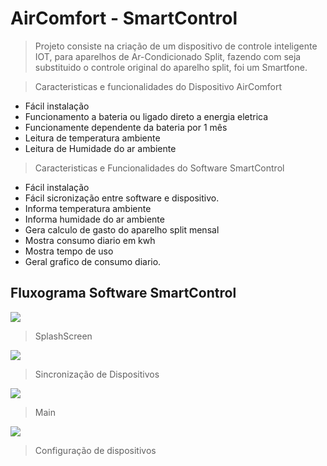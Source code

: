 # AirComfort - SmartControl

> Projeto consiste na criação de um dispositivo de controle inteligente IOT, para aparelhos de Ar-Condicionado Split, fazendo com seja substituido o controle original do aparelho split, foi um Smartfone.

> Caracteristicas e funcionalidades do Dispositivo AirComfort
 * Fácil instalação
 * Funcionamento a bateria ou ligado direto a energia eletrica
 * Funcionamente dependente da bateria por 1 mês
 * Leitura de temperatura ambiente
 * Leitura de Humidade do ar ambiente

> Caracteristicas e Funcionalidades do Software SmartControl
* Fácil instalação
* Fácil sicronização entre software e dispositivo.
* Informa temperatura ambiente
* Informa humidade do ar ambiente
* Gera calculo de gasto do aparelho split mensal
* Mostra consumo diario em kwh
* Mostra tempo de uso
* Geral grafico de consumo diario.
 







 




## Fluxograma Software SmartControl

![](splash.jpg)
>SplashScreen

![](sincro.jpg)
>Sincronização de Dispositivos

![](dashboard.jpg)
>Main

![](config.jpg)
>Configuração de dispositivos








